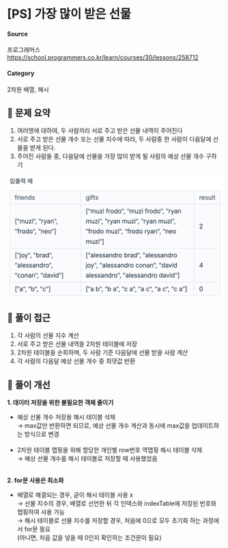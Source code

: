 # [PS] 가장 많이 받은 선물

#### Source
프로그래머스
https://school.programmers.co.kr/learn/courses/30/lessons/258712

#### Category
2차원 배열, 해시

## 📍 문제 요약
1. 여러명에 대하여, 두 사람끼리 서로 주고 받은 선물 내역이 주어진다
2. 서로 주고 받은 선물 개수 또는 선물 지수에 따라, 두 사람중 한 사람이 다음달에 선물을 받게 된다.
3. 주어진 사람들 중, 다음달에 선물을 가장 많이 받게 될 사람의 예상 선물 개수 구하기

![img.png](img.png)


## 📍 풀이 접근
1. 각 사람의 선물 지수 계산
2. 서로 주고 받은 선물 내역을 2차원 테이블에 저장
3. 2차원 테이블을 순회하며, 두 사람 기준 다음달에 선물 받을 사람 계산
4. 각 사람의 다음달 예상 선물 개수 중 최댓값 반환

## 📍 풀이 개선
**1. 데이터 저장을 위한 불필요한 객체 줄이기**
- 예상 선물 개수 저장용 해시 테이블 삭제 <br>
   → max값만 반환하면 되므로, 예상 선물 개수 계산과 동시에 max값을 업데이트하는 방식으로 변경<br><br>
- 2차원 테이블 맵핑을 위해 할당한 개인별 row번호 역맵핑 해시 테이블 삭제 <br>
   → 예상 선물 개수를 해시 테이블로 저장할 때 사용했었음<br><br>

**2. for문 사용은 최소화**
- 배열로 해결되는 경우, 굳이 해시 테이블 사용 x<br>
    → 선물 지수의 경우, 배열로 선언한 뒤 각 인덱스와 indexTable에 저장된 번호와 맵핑하여 사용 가능<br>
    → 해시 테이블로 선물 지수를 저장할 경우, 처음에 0으로 모두 초기화 하는 과정에서 for문 필요
        <br>(아니면, 처음 값을 넣을 때 0인지 확인하는 조건문이 필요)<br><br>




